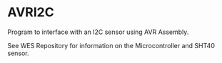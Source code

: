 # AVRI2C
Program to interface with an I2C sensor using AVR Assembly.

See WES Repository for information on the Microcontroller and SHT40 sensor.
